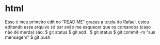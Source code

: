 # html
Esse é meu primeiro edit no "READ ME" graças a tutela do Rafael, estou editando esse arquivo só par anão me esquecer que os comandos (caso não dê merda) são:
$ git status
$ git add .
$ git status
$ git commit -m "sua mensagem"
$ git push